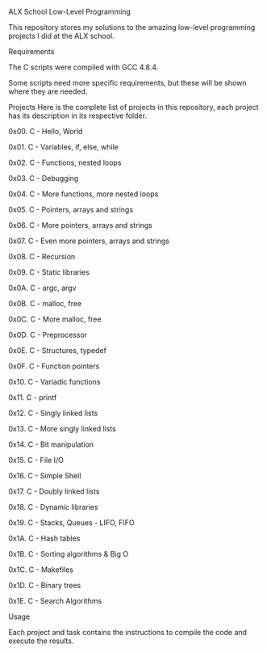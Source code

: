ALX School Low-Level Programming

This repository stores my solutions to the amazing low-level programming projects I did at the ALX school.

Requirements

The C scripts were compiled with GCC 4.8.4.

Some scripts need more specific requirements, but these will be shown where they are needed.

Projects Here is the complete list of projects in this repository, each project has its description in its respective folder.

0x00. C - Hello, World

0x01. C - Variables, if, else, while

0x02. C - Functions, nested loops

0x03. C - Debugging

0x04. C - More functions, more nested loops

0x05. C - Pointers, arrays and strings

0x06. C - More pointers, arrays and strings

0x07. C - Even more pointers, arrays and strings

0x08. C - Recursion

0x09. C - Static libraries

0x0A. C - argc, argv

0x0B. C - malloc, free

0x0C. C - More malloc, free

0x0D. C - Preprocessor

0x0E. C - Structures, typedef

0x0F. C - Function pointers

0x10. C - Variadic functions

0x11. C - printf

0x12. C - Singly linked lists

0x13. C - More singly linked lists

0x14. C - Bit manipulation

0x15. C - File I/O

0x16. C - Simple Shell

0x17. C - Doubly linked lists

0x18. C - Dynamic libraries

0x19. C - Stacks, Queues - LIFO, FIFO

0x1A. C - Hash tables

0x1B. C - Sorting algorithms & Big O

0x1C. C - Makefiles

0x1D. C - Binary trees

0x1E. C - Search Algorithms

Usage

Each project and task contains the instructions to compile the code and execute the results.
